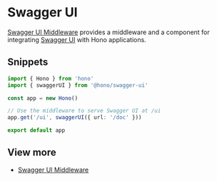 # Swagger UI

[Swagger UI Middleware](https://github.com/honojs/middleware/tree/main/packages/swagger-ui) provides a middleware and a component for integrating [Swagger UI](https://swagger.io/docs/open-source-tools/swagger-ui/usage/installation/) with Hono applications.

## Snippets

```ts
import { Hono } from 'hono'
import { swaggerUI } from '@hono/swagger-ui'

const app = new Hono()

// Use the middleware to serve Swagger UI at /ui
app.get('/ui', swaggerUI({ url: '/doc' }))

export default app
```

## View more

- [Swagger UI Middleware](https://github.com/honojs/middleware/tree/main/packages/swagger-ui)
